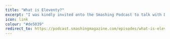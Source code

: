 ```yaml
---
title: "What is Eleventy?"
excerpt: "I was kindly invited onto the Smashing Podcast to talk with Drew McLellan about Eleventy. Follow the link to listen."
icon: link
colour: "#de5039"
redirect_to: https://podcast.smashingmagazine.com/episodes/what-is-eleventy-with-david-darnes
---
```

